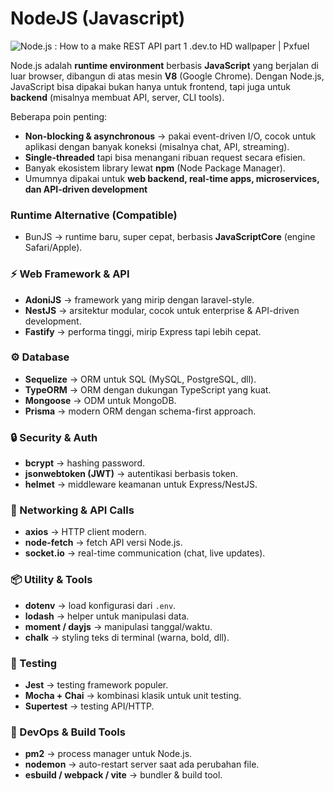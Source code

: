# NodeJS (Javascript)

![Node.js : How to a make REST API part 1 .dev.to HD wallpaper | Pxfuel](https://e0.pxfuel.com/wallpapers/36/75/desktop-wallpaper-node-js-how-to-a-make-rest-api-part-1-dev-to.jpg)

Node.js adalah **runtime environment** berbasis **JavaScript** yang berjalan di luar browser, dibangun di atas mesin **V8** (Google Chrome). Dengan Node.js, JavaScript bisa dipakai bukan hanya untuk frontend, tapi juga untuk **backend** (misalnya membuat API, server, CLI tools).

Beberapa poin penting:

* **Non-blocking & asynchronous** → pakai event-driven I/O, cocok untuk aplikasi dengan banyak koneksi (misalnya chat, API, streaming).
* **Single-threaded** tapi bisa menangani ribuan request secara efisien.
* Banyak ekosistem library lewat **npm** (Node Package Manager).
* Umumnya dipakai untuk **web backend, real-time apps, microservices, dan API-driven development**

### Runtime Alternative (Compatible)

- BunJS → runtime baru, super cepat, berbasis **JavaScriptCore** (engine Safari/Apple).

### ⚡ Web Framework & API

* **AdoniJS** → framework yang mirip dengan laravel-style.
* **NestJS** → arsitektur modular, cocok untuk enterprise & API-driven development.
* **Fastify** → performa tinggi, mirip Express tapi lebih cepat.

### ⚙️ Database

* **Sequelize** → ORM untuk SQL (MySQL, PostgreSQL, dll).
* **TypeORM** → ORM dengan dukungan TypeScript yang kuat.
* **Mongoose** → ODM untuk MongoDB.
* **Prisma** → modern ORM dengan schema-first approach.

### 🔒 Security & Auth

* **bcrypt** → hashing password.
* **jsonwebtoken (JWT)** → autentikasi berbasis token.
* **helmet** → middleware keamanan untuk Express/NestJS.

### 📡 Networking & API Calls

* **axios** → HTTP client modern.
* **node-fetch** → fetch API versi Node.js.
* **socket.io** → real-time communication (chat, live updates).

### 📦 Utility & Tools

* **dotenv** → load konfigurasi dari `.env`.
* **lodash** → helper untuk manipulasi data.
* **moment / dayjs** → manipulasi tanggal/waktu.
* **chalk** → styling teks di terminal (warna, bold, dll).

### 🧪 Testing

* **Jest** → testing framework populer.
* **Mocha + Chai** → kombinasi klasik untuk unit testing.
* **Supertest** → testing API/HTTP.

### 🚀 DevOps & Build Tools

* **pm2** → process manager untuk Node.js.
* **nodemon** → auto-restart server saat ada perubahan file.
* **esbuild / webpack / vite** → bundler & build tool.
